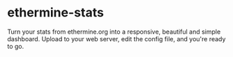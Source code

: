 # ethermine-stats
Turn your stats from ethermine.org into a responsive, beautiful and simple dashboard.  Upload to your web server, edit the config file, and you're ready to go.
